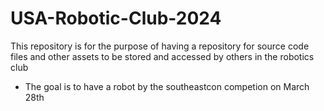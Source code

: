 # USA-Robotic-Club-2024
This repository is for the purpose of having a repository for source code files and other assets to be stored and accessed by others in the robotics club
- The goal is to have a robot by the southeastcon competion on March 28th
